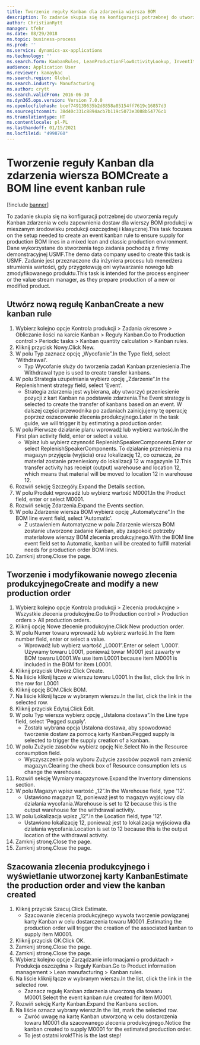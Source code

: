 ```yaml
---
title: Tworzenie reguły Kanban dla zdarzenia wiersza BOM
description: To zadanie skupia się na konfiguracji potrzebnej do utworzenia reguły Kanban zdarzenia w celu zapewnienia dostaw dla wierszy BOM produkcji w mieszanym środowisku produkcji oszczędnej i klasycznej.
author: ChristianRytt
manager: tfehr
ms.date: 08/29/2018
ms.topic: business-process
ms.prod: ''
ms.service: dynamics-ax-applications
ms.technology: ''
ms.search.form: KanbanRules, LeanProductionFlowActivityLookup, InventItemIdLookupSimple, ProdTableListPage, ProdTableCreate, InventItemIdLookupPurchase, ProdTable, ProdBOM, ProdParmCostEstimation
audience: Application User
ms.reviewer: kamaybac
ms.search.region: Global
ms.search.industry: Manufacturing
ms.author: crytt
ms.search.validFrom: 2016-06-30
ms.dyn365.ops.version: Version 7.0.0
ms.openlocfilehash: bcef749139635b2d8858a85154ff7619c16857d3
ms.sourcegitcommit: 38d40c331c8894acb7b119c5073e3088b54776c1
ms.translationtype: HT
ms.contentlocale: pl-PL
ms.lasthandoff: 01/15/2021
ms.locfileid: "4998760"
---
```

# <a name="create-a-bom-line-event-kanban-rule"></a><span data-ttu-id="2185d-103">Tworzenie reguły Kanban dla zdarzenia wiersza BOM</span><span class="sxs-lookup"><span data-stu-id="2185d-103">Create a BOM line event kanban rule</span></span>

[!include [banner](../../includes/banner.md)]

<span data-ttu-id="2185d-104">To zadanie skupia się na konfiguracji potrzebnej do utworzenia reguły Kanban zdarzenia w celu zapewnienia dostaw dla wierszy BOM produkcji w mieszanym środowisku produkcji oszczędnej i klasycznej.</span><span class="sxs-lookup"><span data-stu-id="2185d-104">This task focuses on the setup needed to create an event kanban rule to ensure supply for production BOM lines in a mixed lean and classic production environment.</span></span> <span data-ttu-id="2185d-105">Dane wykorzystane do stworzenia tego zadania pochodzą z firmy demonstracyjnej USMF.</span><span class="sxs-lookup"><span data-stu-id="2185d-105">The demo data company used to create this task is USMF.</span></span> <span data-ttu-id="2185d-106">Zadanie jest przeznaczone dla inżyniera procesu lub menedżera strumienia wartości, gdy przygotowują oni wytwarzanie nowego lub zmodyfikowanego produktu.</span><span class="sxs-lookup"><span data-stu-id="2185d-106">This task is intended for the process engineer or the value stream manager, as they prepare production of a new or modified product.</span></span>


## <a name="create-a-new-kanban-rule"></a><span data-ttu-id="2185d-107">Utwórz nową regułę Kanban</span><span class="sxs-lookup"><span data-stu-id="2185d-107">Create a new kanban rule</span></span>
1. <span data-ttu-id="2185d-108">Wybierz kolejno opcje Kontrola produkcji > Zadania okresowe > Obliczanie ilości na karcie Kanban > Reguły Kanban.</span><span class="sxs-lookup"><span data-stu-id="2185d-108">Go to Production control > Periodic tasks > Kanban quantity calculation > Kanban rules.</span></span>
2. <span data-ttu-id="2185d-109">Kliknij przycisk Nowy.</span><span class="sxs-lookup"><span data-stu-id="2185d-109">Click New.</span></span>
3. <span data-ttu-id="2185d-110">W polu Typ zaznacz opcję „Wycofanie”.</span><span class="sxs-lookup"><span data-stu-id="2185d-110">In the Type field, select 'Withdrawal'.</span></span>
    * <span data-ttu-id="2185d-111">Typ Wycofanie służy do tworzenia zadań Kanban przeniesienia.</span><span class="sxs-lookup"><span data-stu-id="2185d-111">The Withdrawal type is used to create transfer kanbans.</span></span>  
4. <span data-ttu-id="2185d-112">W polu Strategia uzupełniania wybierz opcję „Zdarzenie”.</span><span class="sxs-lookup"><span data-stu-id="2185d-112">In the Replenishment strategy field, select 'Event'.</span></span>
    * <span data-ttu-id="2185d-113">Strategia zdarzenia jest wybierana, aby utworzyć przeniesienie pozycji z kart Kanban na podstawie zdarzenia.</span><span class="sxs-lookup"><span data-stu-id="2185d-113">The Event strategy is selected to create the transfer of kanbans based on an event.</span></span> <span data-ttu-id="2185d-114">W dalszej części przewodnika po zadaniach zainicjujemy tę operację poprzez oszacowanie zlecenia produkcyjnego.</span><span class="sxs-lookup"><span data-stu-id="2185d-114">Later in the task guide, we will trigger it by estimating a production order.</span></span>  
5. <span data-ttu-id="2185d-115">W polu Pierwsze działanie planu wprowadź lub wybierz wartość.</span><span class="sxs-lookup"><span data-stu-id="2185d-115">In the First plan activity field, enter or select a value.</span></span>
    * <span data-ttu-id="2185d-116">Wpisz lub wybierz czynność ReplenishSpeakerComponents.</span><span class="sxs-lookup"><span data-stu-id="2185d-116">Enter or select ReplenishSpeakerComponents.</span></span> <span data-ttu-id="2185d-117">To działanie przeniesienia ma magazyn przyjęcia (wyjścia) oraz lokalizację 12, co oznacza, że materiał zostanie przeniesiony do lokalizacji 12 w magazynie 12.</span><span class="sxs-lookup"><span data-stu-id="2185d-117">This transfer activity has receipt (output) warehouse and location 12, which means that material will be moved to location 12 in warehouse 12.</span></span>  
6. <span data-ttu-id="2185d-118">Rozwiń sekcję Szczegóły.</span><span class="sxs-lookup"><span data-stu-id="2185d-118">Expand the Details section.</span></span>
7. <span data-ttu-id="2185d-119">W polu Produkt wprowadź lub wybierz wartość M0001.</span><span class="sxs-lookup"><span data-stu-id="2185d-119">In the Product field, enter or select M0001.</span></span>
8. <span data-ttu-id="2185d-120">Rozwiń sekcję Zdarzenia.</span><span class="sxs-lookup"><span data-stu-id="2185d-120">Expand the Events section.</span></span>
9. <span data-ttu-id="2185d-121">W polu Zdarzenie wiersza BOM wybierz opcję „Automatyczne”.</span><span class="sxs-lookup"><span data-stu-id="2185d-121">In the BOM line event field, select 'Automatic'.</span></span>
    * <span data-ttu-id="2185d-122">Z ustawieniem Automatyczne w polu Zdarzenie wiersza BOM zostanie utworzone zadanie Kanban, aby zaspokoić potrzeby materiałowe wierszy BOM zlecenia produkcyjnego.</span><span class="sxs-lookup"><span data-stu-id="2185d-122">With the BOM line event field set to Automatic, kanban will be created to fulfill material needs for production order BOM lines.</span></span>  
10. <span data-ttu-id="2185d-123">Zamknij stronę.</span><span class="sxs-lookup"><span data-stu-id="2185d-123">Close the page.</span></span>

## <a name="create-and-modify-a-new-production-order"></a><span data-ttu-id="2185d-124">Tworzenie i modyfikowanie nowego zlecenia produkcyjnego</span><span class="sxs-lookup"><span data-stu-id="2185d-124">Create and modify a new production order</span></span>
1. <span data-ttu-id="2185d-125">Wybierz kolejno opcje Kontrola produkcji > Zlecenia produkcyjne > Wszystkie zlecenia produkcyjne.</span><span class="sxs-lookup"><span data-stu-id="2185d-125">Go to Production control > Production orders > All production orders.</span></span>
2. <span data-ttu-id="2185d-126">Kliknij opcję Nowe zlecenie produkcyjne.</span><span class="sxs-lookup"><span data-stu-id="2185d-126">Click New production order.</span></span>
3. <span data-ttu-id="2185d-127">W polu Numer towaru wprowadź lub wybierz wartość.</span><span class="sxs-lookup"><span data-stu-id="2185d-127">In the Item number field, enter or select a value.</span></span>
    * <span data-ttu-id="2185d-128">Wprowadź lub wybierz wartość „L0001”.</span><span class="sxs-lookup"><span data-stu-id="2185d-128">Enter or select 'L0001'.</span></span> <span data-ttu-id="2185d-129">Używamy towaru L0001, ponieważ towar M0001 jest zawarty w BOM towaru L0001.</span><span class="sxs-lookup"><span data-stu-id="2185d-129">We use item L0001 because item M0001 is included in the BOM for item L0001.</span></span>  
4. <span data-ttu-id="2185d-130">Kliknij przycisk Utwórz.</span><span class="sxs-lookup"><span data-stu-id="2185d-130">Click Create.</span></span>
5. <span data-ttu-id="2185d-131">Na liście kliknij łącze w wierszu towaru L0001.</span><span class="sxs-lookup"><span data-stu-id="2185d-131">In the list, click the link in the row for L0001</span></span>
6. <span data-ttu-id="2185d-132">Kliknij opcję BOM.</span><span class="sxs-lookup"><span data-stu-id="2185d-132">Click BOM.</span></span>
7. <span data-ttu-id="2185d-133">Na liście kliknij łącze w wybranym wierszu.</span><span class="sxs-lookup"><span data-stu-id="2185d-133">In the list, click the link in the selected row.</span></span>
8. <span data-ttu-id="2185d-134">Kliknij przycisk Edytuj.</span><span class="sxs-lookup"><span data-stu-id="2185d-134">Click Edit.</span></span>
9. <span data-ttu-id="2185d-135">W polu Typ wiersza wybierz opcję „Ustalona dostawa”.</span><span class="sxs-lookup"><span data-stu-id="2185d-135">In the Line type field, select 'Pegged supply'.</span></span>
    * <span data-ttu-id="2185d-136">Została wybrana opcja Ustalona dostawa, aby spowodować tworzenie dostaw za pomocą karty Kanban.</span><span class="sxs-lookup"><span data-stu-id="2185d-136">Pegged supply is selected to trigger the supply creation of a kanban.</span></span>  
10. <span data-ttu-id="2185d-137">W polu Zużycie zasobów wybierz opcję Nie.</span><span class="sxs-lookup"><span data-stu-id="2185d-137">Select No in the Resource consumption field.</span></span>
    * <span data-ttu-id="2185d-138">Wyczyszczenie pola wyboru Zużycie zasobów pozwoli nam zmienić magazyn.</span><span class="sxs-lookup"><span data-stu-id="2185d-138">Clearing the check box of Resource consumption lets us change the warehouse.</span></span>  
11. <span data-ttu-id="2185d-139">Rozwiń sekcję Wymiary magazynowe.</span><span class="sxs-lookup"><span data-stu-id="2185d-139">Expand the Inventory dimensions section.</span></span>
12. <span data-ttu-id="2185d-140">W polu Magazyn wpisz wartość „12”.</span><span class="sxs-lookup"><span data-stu-id="2185d-140">In the Warehouse field, type '12'.</span></span>
    * <span data-ttu-id="2185d-141">Ustawiono magazyn 12, ponieważ jest to magazyn wyjściowy dla działania wycofania.</span><span class="sxs-lookup"><span data-stu-id="2185d-141">Warehouse is set to 12 because this is the output warehouse for the withdrawal activity.</span></span>  
13. <span data-ttu-id="2185d-142">W polu Lokalizacja wpisz „12”.</span><span class="sxs-lookup"><span data-stu-id="2185d-142">In the Location field, type '12'.</span></span>
    * <span data-ttu-id="2185d-143">Ustawiono lokalizację 12, ponieważ jest to lokalizacja wyjściowa dla działania wycofania.</span><span class="sxs-lookup"><span data-stu-id="2185d-143">Location is set to 12 because this is the output location of the withdrawal activity.</span></span>  
14. <span data-ttu-id="2185d-144">Zamknij stronę.</span><span class="sxs-lookup"><span data-stu-id="2185d-144">Close the page.</span></span>
15. <span data-ttu-id="2185d-145">Zamknij stronę.</span><span class="sxs-lookup"><span data-stu-id="2185d-145">Close the page.</span></span>

## <a name="estimate-the-production-order-and-view-the-kanban-created"></a><span data-ttu-id="2185d-146">Szacowania zlecenia produkcyjnego i wyświetlanie utworzonej karty Kanban</span><span class="sxs-lookup"><span data-stu-id="2185d-146">Estimate the production order and view the kanban created</span></span>
1. <span data-ttu-id="2185d-147">Kliknij przycisk Szacuj.</span><span class="sxs-lookup"><span data-stu-id="2185d-147">Click Estimate.</span></span>
    * <span data-ttu-id="2185d-148">Szacowanie zlecenia produkcyjnego wywoła tworzenie powiązanej karty Kanban w celu dostarczenia towaru M0001 .</span><span class="sxs-lookup"><span data-stu-id="2185d-148">Estimating the production order will trigger the creation of the associated kanban to supply item M0001.</span></span>  
2. <span data-ttu-id="2185d-149">Kliknij przycisk OK.</span><span class="sxs-lookup"><span data-stu-id="2185d-149">Click OK.</span></span>
3. <span data-ttu-id="2185d-150">Zamknij stronę.</span><span class="sxs-lookup"><span data-stu-id="2185d-150">Close the page.</span></span>
4. <span data-ttu-id="2185d-151">Zamknij stronę.</span><span class="sxs-lookup"><span data-stu-id="2185d-151">Close the page.</span></span>
5. <span data-ttu-id="2185d-152">Wybierz kolejno opcje Zarządzanie informacjami o produktach > Produkcja oszczędna > Reguły Kanban.</span><span class="sxs-lookup"><span data-stu-id="2185d-152">Go to Product information management > Lean manufacturing > Kanban rules.</span></span>
6. <span data-ttu-id="2185d-153">Na liście kliknij łącze w wybranym wierszu.</span><span class="sxs-lookup"><span data-stu-id="2185d-153">In the list, click the link in the selected row.</span></span>
    * <span data-ttu-id="2185d-154">Zaznacz regułę Kanban zdarzenia utworzoną dla towaru M0001.</span><span class="sxs-lookup"><span data-stu-id="2185d-154">Select the event kanban rule created for item M0001.</span></span>  
7. <span data-ttu-id="2185d-155">Rozwiń sekcję Karty Kanban.</span><span class="sxs-lookup"><span data-stu-id="2185d-155">Expand the Kanbans section.</span></span>
8. <span data-ttu-id="2185d-156">Na liście oznacz wybrany wiersz.</span><span class="sxs-lookup"><span data-stu-id="2185d-156">In the list, mark the selected row.</span></span>
    * <span data-ttu-id="2185d-157">Zwróć uwagę na kartę Kanban utworzoną w celu dostarczenia towaru M0001 dla szacowanego zlecenia produkcyjnego.</span><span class="sxs-lookup"><span data-stu-id="2185d-157">Notice the kanban created to supply M0001 for the estimated production order.</span></span>  
    * <span data-ttu-id="2185d-158">To jest ostatni krok!</span><span class="sxs-lookup"><span data-stu-id="2185d-158">This is the last step!</span></span>  

